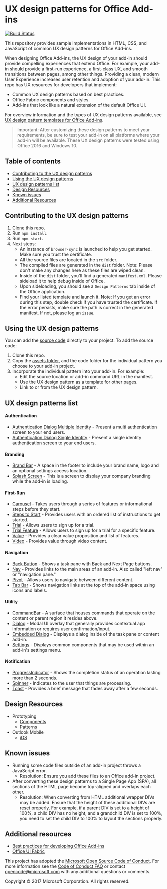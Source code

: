 # UX design patterns for Office Add-ins

[![Build Status](https://travis-ci.org/OfficeDev/Office-Add-in-UX-Design-Patterns-Code.svg?branch=dev)](https://travis-ci.org/OfficeDev/office-js-helpers)

This repository provides sample implementations in HTML, CSS, and JavaScript of common UX design patterns for Office Add-ins.

When designing Office Add-ins, the UX design of your add-in should provide compelling experiences that extend Office. For example, your add-in should provide a first-run experience, a first-class UX, and smooth transitions between pages, among other things. Providing a clean, modern User Experience increases user retention and adoption of your add-in. This repo has UX resources for developers that implement:

* Common UX design patterns based on best practices.
* Office Fabric components and styles.
* Add-ins that look like a natural extension of the default Office UI.

For overview information and the types of UX design patterns available, see [UX design pattern templates for Office Add-ins](https://dev.office.com/docs/add-ins/design/ux-design-patterns).

> Important: After customizing these design patterns to meet your requirements, be sure to test your add-in on all platforms where your add-in will be available. These UX design patterns were tested using Office 2016 and Windows 10.

## Table of contents

- [Contributing to the UX design patterns](#user-content-contributing-to-the-ux-design-patterns)
- [Using the UX design patterns](#user-content-using-the-ux-design-patterns)
- [UX design patterns list](#user-content-ux-design-patterns-list)
- [Design Resources](#user-content-design-resources)
- [Known issues](#user-content-known-issues)
- [Additional Resources](#user-content-additional-resources)

## Contributing to the UX design patterns

1. Clone this repo.
2. Run `npm install`.
3. Run `npm start`.
4. Next steps:
	- An instance of `browser-sync` is launched to help you get started. Make sure you trust the certificate.
	- All the source files are located in the `src` folder.
	- The compiled files are generated in the `dist` folder. Note: Please don't make any changes here as these files are wiped clean.
	- Inside of the `dist` folder, you'll find a generated `manifest.xml`. Please sideload it to help debug inside of Office.
	- Upon sideloading, you should see a `Design Patterns` tab inside of the Office application.
	- Find your listed template and launch it. Note: If you get an error during this step, double check if you have trusted the certificate. If the error persists, make sure the path is correct in the generated manifest. If not, please log an `issue`.

## Using the UX design patterns

You can  add the [source code](https://github.com/OfficeDev/Office-Add-in-UX-Design-Patterns-Code/tree/master/templates) directly to your project. To add the source code:

1. Clone this repo.
2. Copy the [assets folder](https://github.com/OfficeDev/Office-Add-in-UX-Design-Pattern-Code/tree/master/assets), and the code folder for the individual pattern you choose to your add-in project.
3. Incorporate the individual pattern into your add-in. For example:
	- Edit the source location or add-in command URL in the manifest.
	- Use the UX design pattern as a template for other pages.
	- Link to or from the UX design pattern.

## UX design patterns list

#### Authentication

  * [Authentication Dialog Multiple Identity](src/templates/auth/authentication-dialog-multiple-id/) - Present a multi authentication screen to your end users.
  * [Authentication Dialog Single Identity](src/templates/auth/authentication-dialog-single-id/) - Present a single identity authentication screen to your end users.

#### Branding
  
  * [Brand Bar](src/templates/generic/brand-bar) - A space in the footer to include your brand name, logo and an optional settings access location.
  * [Splash Screen](src/templates/generic/splashscreen/) - This is a screen to display your company branding while the add-in is loading.
 
#### First-Run

  * [Carousel](src/templates/first-run/walkthrough/) - Takes users through a series of features or informational steps before they start.
  * [Steps to Start](src/templates/first-run/instruction-step/) - Provides users with an ordered list of instructions to get started.
  * [Trial](src/templates/first-run/trial-placemat/) - Allows users to sign up for a trial.
  * [Trial Feature](src/templates/first-run/trial-placemat-feature/) - Allows users to sign up for a trial for a specific feature.
  * [Value](src/templates/first-run/value-placemat/) - Provides a clear value proposition and list of features.
  * [Video](src/templates/first-run/video-placemat/) - Provides value through video content.

#### Navigation

  * [Back Button](src/templates/navigation/back-button) - Shows a task pane with Back and Next Page buttons.
  * [Nav](src/templates/navigation/nav/) - Provides links to the main areas of an add-in. Also called "left nav" or "navigation pane."
  * [Pivot](src/templates/navigation/pivot/) - Allows users to navigate between different content. 
  * [Tab Bar](src/templates/navigation/tab-bar/) - Shows navigation links at the top of the add-in space using icons and labels.

#### Utility

  * [CommandBar](src/templates/notifications/embedded-dialog/) - A surface that houses commands that operate on the content or parent region it resides above.
  * [Dialog](src/templates/dialog/alert/) - Modal UI overlay that generally provides contextual app information or requires user confirmation/input.
  * [Embedded Dialog](src/templates/notifications/embedded-dialog/) - Displays a dialog inside of the task pane or content add-in.
  * [Settings](src/templates/settings/) - Displays common components that may be used within an add-in's settings menu.
  
#### Notification

  * [ProgressIndicator](src/templates/notifications/progress-bar/) - Shows the completion status of an operation lasting more than 2 seconds.
  * [Spinner](src/templates/notifications/spinner/) - Indicates to the user that things are processing.
  * [Toast](src/templates/notifications/toast/) - Provides a brief message that fades away after a few seconds.

## Design Resources

* Prototyping
  * [Components](src/assets/design-resources/AddinUXDesign_UIComponents.ai)
  * [Patterns](src/assets/design-resources/AddinUXDesign_UXPatterns.ai)
* Outlook Mobile
  * [iOS](src/assets/design-resources/iOS-Addins-Components-Final.sketch)

## Known issues

* Running some code files outside of an add-in project throws a JavaScript error.
	* Resolution: Ensure you add these files to an Office add-in project.
* After converting these design patterns to a Single Page App (SPA), all sections of the HTML page become top-aligned and overlaps each other.
	* Resolution: When converting from HTML additional wrapper DIVs may be added. Ensure that the height of these additional DIVs are reset properly. For example, if a parent DIV is set to a height of 100%, a child DIV has no height, and a grandchild DIV is set to 100%, you need to set the child DIV to 100% to layout the sections properly.

## Additional resources

* [Best practices for developing Office Add-ins](https://dev.office.com/docs/add-ins/overview/add-in-development-best-practices)
* [Office UI Fabric](http://dev.office.com/fabric/)

This project has adopted the [Microsoft Open Source Code of Conduct](https://opensource.microsoft.com/codeofconduct/). For more information see the [Code of Conduct FAQ](https://opensource.microsoft.com/codeofconduct/faq/) or contact [opencode@microsoft.com](mailto:opencode@microsoft.com) with any additional questions or comments.

Copyright © 2017 Microsoft Corporation. All rights reserved.


